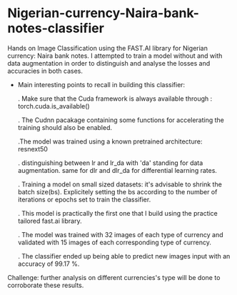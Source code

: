 # Nigerian-currency-Naira-bank-notes-classifier
Hands on Image Classification using the FAST.AI  library for Nigerian currency: Naira bank notes.
I attempted to train a model without and with data augmentation in order to distinguish and analyse the losses and accuracies in both cases.

* Main interesting points to recall in building this classifier:

     . Make sure that the Cuda framework is always available through : torch.cuda.is_available()
     
     . The Cudnn pacakage containing some functions for accelerating the training should also be enabled.
     
     .The model was trained using a known pretrained architecture: resnext50
     
     . distinguishing between lr and lr_da with 'da' standing for data augmentation. same for dlr and dlr_da for differential learning rates.
     
     . Training a model on small sized datasets: it's advisable to shrink the batch size(bs). Explicitely setting the bs according to the number of iterations or epochs set to train the classifier.
     
     . This model is practically the first one that I build using the practice tailored fast.ai library.
     
     . The model was trained with 32 images of each type of currency and validated with 15 images of each corresponding type of currency.
     
     . The classifier ended up being able to predict new images input with an accuracy of 99.17 %.
     
    
Challenge: further analysis on different currencies's type will be done to corroborate these results.  
    
     
     
     
     
  
